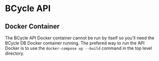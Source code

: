 # BCycle API

## Docker Container
The BCycle API Docker container cannot be run by itself so you'll need the BCycle DB Docker container
running.  The prefered way to run the API Docker is to use the `docker-compose up --build` command in the top
level directory.
